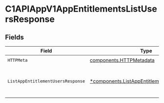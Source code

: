 # C1APIAppV1AppEntitlementsListUsersResponse


## Fields

| Field                                                                                                     | Type                                                                                                      | Required                                                                                                  | Description                                                                                               |
| --------------------------------------------------------------------------------------------------------- | --------------------------------------------------------------------------------------------------------- | --------------------------------------------------------------------------------------------------------- | --------------------------------------------------------------------------------------------------------- |
| `HTTPMeta`                                                                                                | [components.HTTPMetadata](../../models/components/httpmetadata.md)                                        | :heavy_check_mark:                                                                                        | N/A                                                                                                       |
| `ListAppEntitlementUsersResponse`                                                                         | [*components.ListAppEntitlementUsersResponse](../../models/components/listappentitlementusersresponse.md) | :heavy_minus_sign:                                                                                        | The ListAppEntitlementUsersResponse message contains a list of results and a nextPageToken if applicable. |